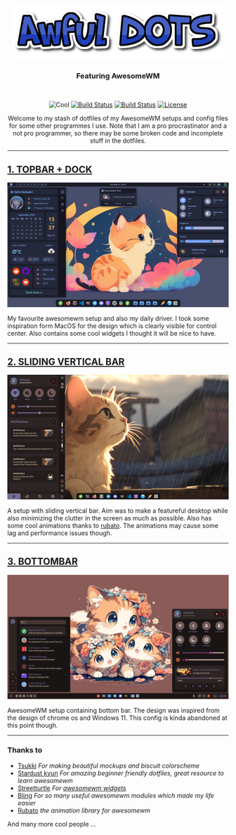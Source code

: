 <p align="center"><img src="assets/text_logo.png"></p>
<h3 align="center">Featuring AwesomeWM</h3><br/>

<div align="center">

![Cool](https://img.shields.io/badge/WM-Awesome-da696f?style=for-the-badge&labelColor=555555)
[![Build Status](https://img.shields.io/github/forks/Amitabha37377/Awful-DOTS.svg?style=for-the-badge)](https://github.com/Amitabha37377/Awful-DOTS)
[![Build Status](https://img.shields.io/github/stars/Amitabha37377/Awful-DOTS.svg?style=for-the-badge)](https://github.com/Amitabha37377/Awful-DOTS)
[![License](https://img.shields.io/github/license/Amitabha37377/Awful-DOTS.svg?style=for-the-badge)](https://github.com/Amitabha37377/Awful-DOTS)
</div>
<p align="center">Welcome to my stash of dotfiles of my AwesomeWM setups and config files for some other programmes I use. Note that I am a pro procrastinator and a not pro programmer, so there may be some broken code and incomplete stuff in the dotfiles. </p>

---

## [1. TOPBAR + DOCK](https://github.com/Amitabha37377/Awful-DOTS/tree/topbar_dock)

<p align="center"><img src="./assets/topdock.png"/></p>

<p>My favourite awesomewm setup and also my daily driver. I took some inspiration form MacOS for the design which is clearly visible for control center. Also contains some cool widgets I thought it will be nice to have.</p>

---

## [2. SLIDING VERTICAL BAR](https://github.com/Amitabha37377/Awful-DOTS/tree/vertical_bar)

<p align="center"><img src="./assets/verticalbar.png"/></p>

<p>A setup with sliding vertical bar. Aim was to make a featureful desktop while also minimizing the clutter in the screen as much as possible. Also has some cool animations thanks to <a href="https://github.com/andOrlando/rubato">rubato</a>. The animations may cause some lag and performance issues though.</p>

---

## [3. BOTTOMBAR](https://github.com/Amitabha37377/Awful-DOTS/tree/bottom-bar)

<p align="center"><img src="./assets/bottombar.png"/></p>

<p>AwesomeWM setup containing bottom bar. The design was inspired from the design of chrome os and Windows 11. This config is kinda abandoned at this point though.</p>

---
### Thanks to
- [Tsukki](https://github.com/tsukki9696) <i>For making beautiful mockups and biscuit colorscheme </i>
- [Stardust kyun](https://github.com/Stardust-kyun) <i>For amazing beginner friendly dotfiles, great resource to learn awesomewm</i>
- [Streetturtle](https://github.com/streetturtle) <i>For <a href="https://github.com/streetturtle/awesome-wm-widgets">awesomewm widgets</a></i>
- [Bling](https://github.com/BlingCorp/bling) <i>For so many useful awesomewm modules which made my life easier</i>
- [Rubato](https://github.com/andOrlando/rubato) <i>the animation library for awesomewm</i>

And many more cool people ...
